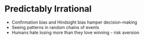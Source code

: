# Predictably Irrational

* Confirmation bias and Hindsight bias hamper decision-making
* Seeing patterns in random chains of events 
* Humans hate losing more than they love winning - risk aversion

